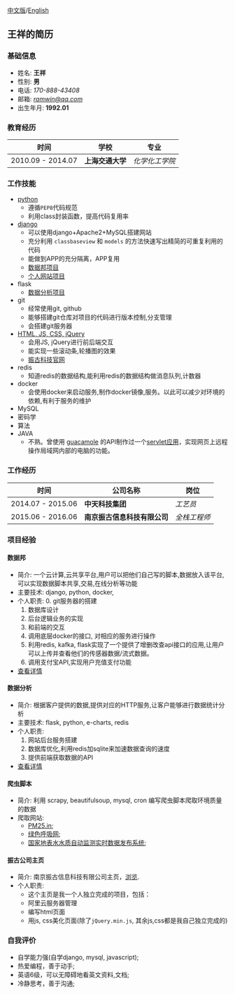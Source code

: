 [中文版](./README.md)/[English](./README_eng.md)
## 王祥的简历
###  基础信息
* 姓名: **王祥**
* 性别: **男**
* 电话: *170-888-43408*
* 邮箱: [*ramwin@qq.com*](mailto:ramwin@qq.com)
* 出生年月: **1992.01**

### 教育经历
时间 | 学校 | 专业
---------- | ----------- | -----------
2010.09 - 2014.07 | **上海交通大学** | *化学化工学院*

### 工作技能
* [python](https://github.com/ramwin/python_tutorial/)
    * 遵循`PEP8`代码规范
    * 利用class封装函数，提高代码复用率
* [django](https://github.com/ramwin/django_tutorial/)
    * 可以使用django+Apache2+MySQL搭建网站
    * 充分利用 `classbaseview` 和 `models` 的方法快速写出精简的可重复利用的代码
    * 能做到APP的充分隔离，APP复用
    * [数据邦项目](#zettage)
    * [个人网站项目](http://github.com/ramwin/django_tutorial)
* flask
	* [数据分析项目](#tv)
* git
    * 经常使用git, github
    * 能够搭建git仓库对项目的代码进行版本控制,分支管理
    * 会搭建git服务器
* [HTML, JS, CSS, jQuery](https://github.com/ramwin/javascript_tutorial/)
    * 会用JS, jQuery进行前后端交互
    * 能实现一些滚动条,轮播图的效果
    * [振古科技官网](#homepage)
* redis
    * 知道redis的数据结构,能利用redis的数据结构做消息队列,计数器
* docker
    * 会使用docker来启动服务,制作docker镜像,服务。以此可以减少对环境的依赖,有利于服务的维护
* MySQL
* 密码学
* 算法
* JAVA
	* 不熟。曾使用 [guacamole](http://guacamole.incubator.apache.org/) 的API制作过一个[servlet应用](https://github.com/ramwin/my_guacamole_sample/)，实现网页上远程操作局域网内部的电脑的功能。

### 工作经历

时间 | 公司名称 | 岗位
------------ | ------------- | -------------
2014.07 - 2015.06 | **中天科技集团** | *工艺员*
2015.06 - 2016.06 | **南京振古信息科技有限公司** | *全栈工程师*


### 项目经验
<div id="zettage"></div>  

#### 数据邦
* 简介: 一个云计算,云共享平台,用户可以把他们自己写的脚本,数据放入该平台,可以实现数据脚本共享,交易,在线分析等功能
* 主要技术: django, python, docker, 
* 个人职责:
    0. git服务器的搭建
    1. 数据库设计
    2. 后台逻辑业务的实现
    3. 和前端的交互
    4. 调用底层docker的接口, 对相应的服务进行操作
    5. 利用redis, kafka, flask实现了一个提供了增删改查api接口的应用,让用户可以上传并查看他们的传感器数据/流式数据。
    6. 调用支付宝API,实现用户充值支付功能
* [查看详情](./zettage/README.md)

<div id="tv"></div>

#### 数据分析
* 简介: 根据客户提供的数据,提供对应的HTTP服务,让客户能够进行数据统计分析
* 主要技术: flask, python, e-charts, redis
* 个人职责:
    1. 网站后台服务搭建
    2. 数据库优化,利用redis加sqlite来加速数据查询的速度
    3. 提供前端获取数据的API
* [查看详情](./tv/README.md)

#### 爬虫脚本
* 简介: 利用 scrapy, beautifulsoup, mysql, cron 编写爬虫脚本爬取环境质量的数据
* 爬取网站: 
    * [PM25.in](http://pm25.in/);
    * [绿色呼吸网](http://www.pm25.com);
    * [国家地表水水质自动监测实时数据发布系统](http://58.68.130.147/);

<div id="homepage"></div>

#### 振古公司主页
* 简介: 南京振古信息科技有限公司主页，[浏览](http://www.zettage.com/).
* 个人职责:
    * 这个主页是我一个人独立完成的项目，包括：
    * 阿里云服务器管理
    * 编写html页面
    * 用js, css美化页面(除了`jQuery.min.js`, 其余js,css都是我自己独立完成的)

### 自我评价
* 自学能力强(自学django, mysql, javascript);
* 热爱编程，善于动手;
* 英语6级，可以无障碍地看英文资料,文档;
* 冷静思考，善于沟通;
